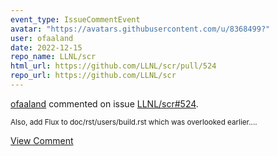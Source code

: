 ```yaml
---
event_type: IssueCommentEvent
avatar: "https://avatars.githubusercontent.com/u/8368499?"
user: ofaaland
date: 2022-12-15
repo_name: LLNL/scr
html_url: https://github.com/LLNL/scr/pull/524
repo_url: https://github.com/LLNL/scr
---
```


<a href='https://github.com/ofaaland' target='_blank'>ofaaland</a> commented on issue <a href='https://github.com/LLNL/scr/pull/524' target='_blank'>LLNL/scr#524</a>.

<small>Also, add Flux to doc/rst/users/build.rst which was overlooked earlier....</small>

<a href='https://github.com/LLNL/scr/pull/524' target='_blank'>View Comment</a>